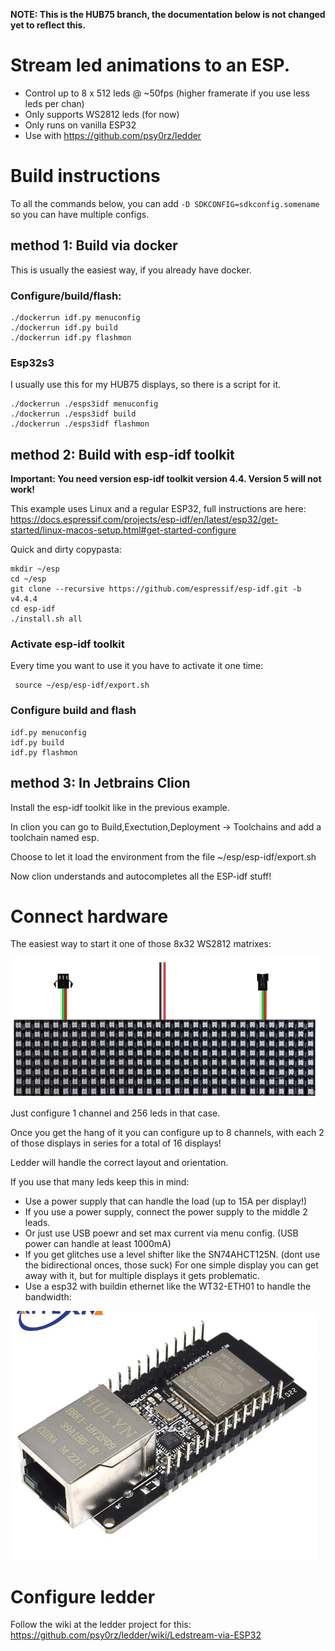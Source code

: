 **NOTE: This is the HUB75 branch, the documentation below is not changed yet to reflect this.**

# Stream led animations to an ESP. 

* Control up to 8 x 512 leds @ ~50fps (higher framerate if you use less leds per chan)
* Only supports WS2812 leds (for now)
* Only runs on vanilla ESP32
* Use with <https://github.com/psy0rz/ledder>

# Build instructions

To all the commands below, you can add `-D SDKCONFIG=sdkconfig.somename` so you can have multiple configs.

## method 1: Build via docker

This is usually the easiest way, if you already have docker.

### Configure/build/flash:
```
./dockerrun idf.py menuconfig
./dockerrun idf.py build
./dockerrun idf.py flashmon
```

### Esp32s3

I usually use this for my HUB75 displays, so there is a script for it.

```
./dockerrun ./esps3idf menuconfig
./dockerrun ./esps3idf build
./dockerrun ./esps3idf flashmon
```


## method 2: Build with esp-idf toolkit

**Important: You need version esp-idf toolkit version 4.4. Version 5 will not work!**

This example uses Linux and a regular ESP32, full instructions are here: https://docs.espressif.com/projects/esp-idf/en/latest/esp32/get-started/linux-macos-setup.html#get-started-configure
  
Quick and dirty copypasta:

```
mkdir ~/esp
cd ~/esp
git clone --recursive https://github.com/espressif/esp-idf.git -b v4.4.4
cd esp-idf
./install.sh all
```

### Activate esp-idf toolkit

Every time you want to use it you have to activate it one time:

```
 source ~/esp/esp-idf/export.sh
```

### Configure build and flash

```
idf.py menuconfig
idf.py build
idf.py flashmon
```


## method 3: In Jetbrains Clion


Install the esp-idf toolkit like in the previous example.

In clion you can go to Build,Exectution,Deployment -> Toolchains and add a toolchain named esp.

Choose to let it load the environment from the file ~/esp/esp-idf/export.sh

Now clion understands and autocompletes all the ESP-idf stuff! 

# Connect hardware

The easiest way to start it one of those 8x32 WS2812 matrixes:

![img.png](img.png)

Just configure 1 channel and 256 leds in that case.

Once you get the hang of it you can configure up to 8 channels, with each 2 of those displays in series for a total of 16 displays!

Ledder will handle the correct layout and orientation.

If you use that many leds keep this in mind:

 * Use a power supply that can handle the load  (up to 15A per display!)
 * If you use a power supply, connect the power supply to the middle 2 leads. 
 * Or just use USB poewr and set max current via menu config. (USB power can handle at least 1000mA)
 * If you get glitches use a level shifter like the SN74AHCT125N. (dont use the bidirectional onces, those suck) For one simple display you can get away with it, but for multiple displays it gets problematic.
 * Use a esp32 with buildin ethernet like the WT32-ETH01 to handle the bandwidth:

![img_1.png](img_1.png)



# Configure ledder

Follow the wiki at the ledder project for this: 
https://github.com/psy0rz/ledder/wiki/Ledstream-via-ESP32
